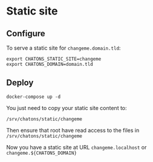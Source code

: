 # Static site

## Configure
To serve a static site for `changeme.domain.tld`:
```
export CHATONS_STATIC_SITE=changeme
export CHATONS_DOMAIN=domain.tld
```

## Deploy
```
docker-compose up -d
```

You just need to copy your static site content to:
```
/srv/chatons/static/changeme
```

Then ensure that root have read access to the files in `/srv/chatons/static/changeme`

Now you have a static site at URL `changeme.localhost` or `changeme.${CHATONS_DOMAIN}`

